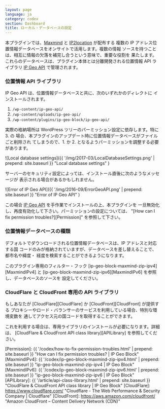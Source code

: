 ```yaml
---
layout: page
language: ja
category: codex
section: Dashboard
title: ローカル・データベースの設定
---
```


本プラグインでは、[Maxmind][Maxmind] と [IP2location][IP2location] が配布する
複数の IP アドレス位置情報データベースをオンサイトで活用します。複数の情報
ソースを持つことは、相互に情報の欠落を補完し合うという意味で、重要な役割を
果たします。これらのデータベースは、プラグイン本体とは分離開発される位置情報
API ライブラリ [IP Geo API][GitGeoAPI] で管理されます。

### 位置情報 API ライブラリ ###

IP Geo API は、位置情報データベースと共に、次のいずれかのディレクトに
インストールされます。

1. `/wp-content/ip-geo-api/`
2. `/wp-content/uploads/ip-geo-api/`
3. `/wp-content/plugins/ip-geo-block/ip-geo-api/`

実際の格納場所は WordPress ツリーのパーミッション設定に依存します。特に 3. の
場合、本プラグインのアップデート時に位置情報データベースがファイルごと削除され
てしまうので、1. か 2. となるようパーミッションを調整する必要があります。

![Local database settings]({{ '/img/2017-03/LocalDatabaseSettings.png' | prepend: site.baseurl }}
 "Local database settings"
)

サーバーのセキュリティ設定によっては、インストール直後に次のようなメッセージが
表示される場合があるかもしれません。

![Error of IP Geo API]({{ '/img/2016-09/ErrorGeoAPI.png' | prepend: site.baseurl }}
 "Error of IP Geo API"
)

この場合 [IP Geo API][GitGeoAPI] を手作業でインストールの上、本プラグインを
一旦無効化し、再度有効化して下さい。パーミッションの設定については、
"[How can I fix permission troubles?][Permission]" を参照して下さい。

### 位置情報データベースの種類 ###

デフォルトでダウンロードされる位置情報データベースは、IP アドレスと対応する国
コードのみが格納されていますが、データベースを差し替えることで、都市名や緯度・
経度を検索することができるようになります。

このプラグイン専用のフィルター・フック
[ip-geo-block-maxmind-zip-ipv4][MaxmindIPv4] と
[ip-geo-block-maxmind-zip-ipv6][MaxmindIPv6] を参照し、データベースのソースを
設定してください。

### CloudFlare と CloudFront 専用の API ライブラリ ###

もしあなたが [CloudFlare][CloudFlare] か [CloudFront][CloudFront] が提供する
プロキシーやロード・バランサーのサービスを利用している場合、特別な環境変数を
通してアクセス元の国コードを取得することができます。

これを利用する場合は、専用ライブラリのインストールが必要になります。詳細は、
[CloudFlare & CloudFront API class library][APILibrary] を参照してください。

[IP-Geo-Block]: https://wordpress.org/plugins/ip-geo-block/ "WordPress › IP Geo Block « WordPress Plugins"
[Maxmind]:      https://www.maxmind.com/ "IP Geolocation and Online Fraud Prevention | MaxMind"
[IP2Location]:  https://www.ip2location.com/ "IP Address Geolocation to Identify Website Visitor's Geographical Location"
[GitGeoAPI]:    https://github.com/tokkonopapa/WordPress-IP-Geo-API "GitHub - tokkonopapa/WordPress-IP-Geo-API: A class library combined with WordPress plugin IP Geo Block to handle geo-location database of Maxmind and IP2Location."
[Permission]:   {{ '/codex/how-to-fix-permission-troubles.html' | prepend: site.baseurl }} "How can I fix permission troubles? | IP Geo Block"
[MaxmindIPv4]:  {{ '/codex/ip-geo-block-maxmind-zip-ipv4.html'  | prepend: site.baseurl }} "ip-geo-block-maxmind-zip-ipv4 | IP Geo Block"
[MaxmindIPv6]:  {{ '/codex/ip-geo-block-maxmind-zip-ipv6.html'  | prepend: site.baseurl }} "ip-geo-block-maxmind-zip-ipv6 | IP Geo Block"
[APILibrary]:   {{ '/article/api-class-library.html'            | prepend: site.baseurl }} "CloudFlare & CloudFront API class library | IP Geo Block"
[CloudFlare]:   https://www.cloudflare.com/ "Cloudflare - The Web Performance & Security Company | Cloudflare"
[CloudFront]:   https://aws.amazon.com/cloudfront/ "Amazon CloudFront – Content Delivery Network (CDN)"

